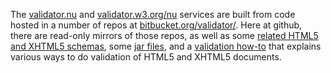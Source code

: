 The [validator.nu][1] and [validator.w3.org/nu][2] services are built from code
hosted in a number of repos at [bitbucket.org/validator/][3]. Here at github,
there are read-only mirrors of those repos, as well as some [related HTML5 and
XHTML5 schemas][4], some [jar files][5], and a [validation how-to][6] that
explains various ways to do validation of HTML5 and XHTML5 documents.

   [1]: http://validator.nu/

   [2]: http://validator.w3.org/nu/

   [3]: https://bitbucket.org/validator/

   [4]: schemas

   [5]: jars

   [6]: how-to

